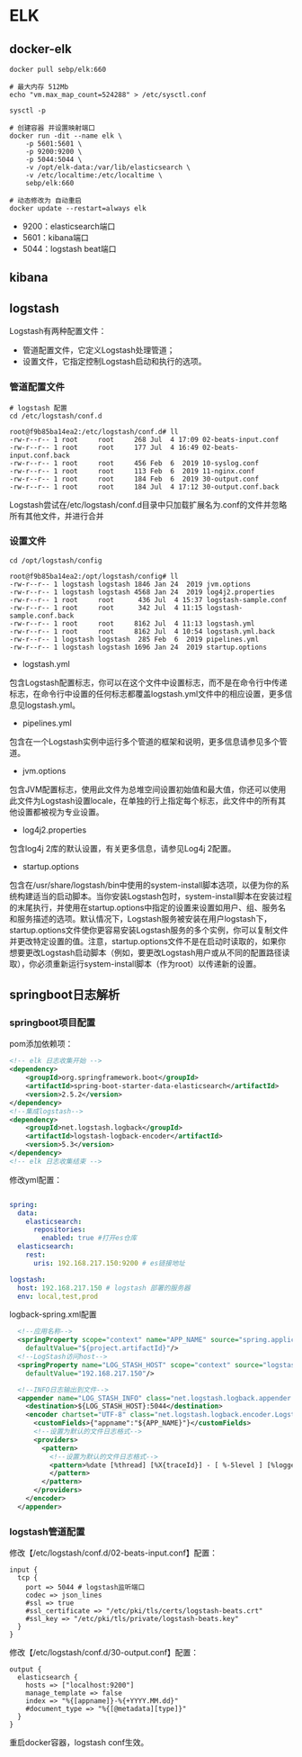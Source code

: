 # ELK

## docker-elk 

```shell
docker pull sebp/elk:660

# 最大内存 512Mb
echo "vm.max_map_count=524288" > /etc/sysctl.conf

sysctl -p

# 创建容器 并设置映射端口
docker run -dit --name elk \
    -p 5601:5601 \
    -p 9200:9200 \
    -p 5044:5044 \
    -v /opt/elk-data:/var/lib/elasticsearch \
    -v /etc/localtime:/etc/localtime \
    sebp/elk:660

# 动态修改为 自动重启
docker update --restart=always elk

```

- 9200：elasticsearch端口
- 5601：kibana端口
- 5044：logstash beat端口

## kibana



## logstash

Logstash有两种配置文件：
- 管道配置文件，它定义Logstash处理管道；
- 设置文件，它指定控制Logstash启动和执行的选项。


### 管道配置文件

```shell
# logstash 配置
cd /etc/logstash/conf.d

root@f9b85ba14ea2:/etc/logstash/conf.d# ll
-rw-r--r-- 1 root     root     268 Jul  4 17:09 02-beats-input.conf
-rw-r--r-- 1 root     root     177 Jul  4 16:49 02-beats-input.conf.back
-rw-r--r-- 1 root     root     456 Feb  6  2019 10-syslog.conf
-rw-r--r-- 1 root     root     113 Feb  6  2019 11-nginx.conf
-rw-r--r-- 1 root     root     184 Feb  6  2019 30-output.conf
-rw-r--r-- 1 root     root     184 Jul  4 17:12 30-output.conf.back
```

Logstash尝试在/etc/logstash/conf.d目录中只加载扩展名为.conf的文件并忽略所有其他文件，并进行合并

### 设置文件

```
cd /opt/logstash/config

root@f9b85ba14ea2:/opt/logstash/config# ll
-rw-r--r-- 1 logstash logstash 1846 Jan 24  2019 jvm.options
-rw-r--r-- 1 logstash logstash 4568 Jan 24  2019 log4j2.properties
-rw-r--r-- 1 root     root      436 Jul  4 15:37 logstash-sample.conf
-rw-r--r-- 1 root     root      342 Jul  4 11:15 logstash-sample.conf.back
-rw-r--r-- 1 root     root     8162 Jul  4 11:13 logstash.yml
-rw-r--r-- 1 root     root     8162 Jul  4 10:54 logstash.yml.back
-rw-r--r-- 1 logstash logstash  285 Feb  6  2019 pipelines.yml
-rw-r--r-- 1 logstash logstash 1696 Jan 24  2019 startup.options
```

- logstash.yml

包含Logstash配置标志，你可以在这个文件中设置标志，而不是在命令行中传递标志，在命令行中设置的任何标志都覆盖logstash.yml文件中的相应设置，更多信息见logstash.yml。

- pipelines.yml

包含在一个Logstash实例中运行多个管道的框架和说明，更多信息请参见多个管道。

- jvm.options

包含JVM配置标志，使用此文件为总堆空间设置初始值和最大值，你还可以使用此文件为Logstash设置locale，在单独的行上指定每个标志，此文件中的所有其他设置都被视为专业设置。

- log4j2.properties

包含log4j 2库的默认设置，有关更多信息，请参见Log4j 2配置。

- startup.options

包含在/usr/share/logstash/bin中使用的system-install脚本选项，以便为你的系统构建适当的启动脚本。当你安装Logstash包时，system-install脚本在安装过程的末尾执行，并使用在startup.options中指定的设置来设置如用户、组、服务名和服务描述的选项。默认情况下，Logstash服务被安装在用户logstash下，startup.options文件使你更容易安装Logstash服务的多个实例，你可以复制文件并更改特定设置的值。注意，startup.options文件不是在启动时读取的，如果你想要更改Logstash启动脚本（例如，要更改Logstash用户或从不同的配置路径读取），你必须重新运行system-install脚本（作为root）以传递新的设置。

## springboot日志解析

### springboot项目配置

pom添加依赖项：

```xml
<!-- elk 日志收集开始 -->
<dependency>
    <groupId>org.springframework.boot</groupId>
    <artifactId>spring-boot-starter-data-elasticsearch</artifactId>
    <version>2.5.2</version>
</dependency>
<!--集成logstash-->
<dependency>
    <groupId>net.logstash.logback</groupId>
    <artifactId>logstash-logback-encoder</artifactId>
    <version>5.3</version>
</dependency>
<!-- elk 日志收集结束 -->
```

修改yml配置：

```yml

spring:
  data:
    elasticsearch:
      repositories:
        enabled: true #打开es仓库
  elasticsearch:
    rest:
      uris: 192.168.217.150:9200 # es链接地址

logstash:
  host: 192.168.217.150 # logstash 部署的服务器
  env: local,test,prod

```

logback-spring.xml配置

```xml
  <!--应用名称-->
  <springProperty scope="context" name="APP_NAME" source="spring.application.name"
    defaultValue="${project.artifactId}"/>
  <!--LogStash访问host-->
  <springProperty name="LOG_STASH_HOST" scope="context" source="logstash.host"
    defaultValue="192.168.217.150"/>

  <!--INFO日志输出到文件-->
  <appender name="LOG_STASH_INFO" class="net.logstash.logback.appender.LogstashTcpSocketAppender">
    <destination>${LOG_STASH_HOST}:5044</destination>
    <encoder chartset="UTF-8" class="net.logstash.logback.encoder.LogstashEncoder">
      <customFields>{"appname":"${APP_NAME}"}</customFields>
      <!--设置为默认的文件日志格式-->
      <providers>
        <pattern>
          <!--设置为默认的文件日志格式-->
          <pattern>%date [%thread] [%X{traceId}] - [ %-5level ] [%logger{50}] %file:%line - %msg%n
          </pattern>
        </pattern>
      </providers>
    </encoder>
  </appender>

```

### logstash管道配置

修改【/etc/logstash/conf.d/02-beats-input.conf】配置：

```shell
input {
  tcp {
    port => 5044 # logstash监听端口
    codec => json_lines
    #ssl => true
    #ssl_certificate => "/etc/pki/tls/certs/logstash-beats.crt"
    #ssl_key => "/etc/pki/tls/private/logstash-beats.key"
  }
}
```

修改【/etc/logstash/conf.d/30-output.conf】配置：

```shell
output {
  elasticsearch {
    hosts => ["localhost:9200"]
    manage_template => false
    index => "%{[appname]}-%{+YYYY.MM.dd}"
    #document_type => "%{[@metadata][type]}"
  }
}
```

重启docker容器，logstash conf生效。
